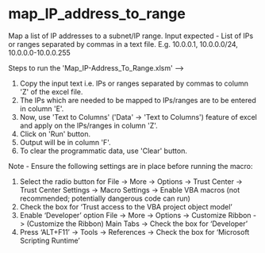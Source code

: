 # map_IP_address_to_range
Map a list of IP addresses to a subnet/IP range.
Input expected - List of IPs or ranges separated by commas in a text file. E.g. 10.0.0.1, 10.0.0.0/24, 10.0.0.0-10.0.0.255

Steps to run the 'Map_IP-Address_To_Range.xlsm' -->
1. Copy the input text i.e. IPs or ranges separated by commas to column 'Z' of the excel file.
2. The IPs which are needed to be mapped to IPs/ranges are to be entered in column 'E'.
3. Now, use 'Text to Columns' ('Data' -> 'Text to Columns') feature of excel and apply on the IPs/ranges in column 'Z'.
4. Click on 'Run' button.
5. Output will be in column 'F'.
6. To clear the programmatic data, use 'Clear' button.

Note - Ensure the following settings are in place before running the macro:
1.  Select the radio button for
File -> More -> Options -> Trust Center -> Trust Center Settings -> Macro Settings -> Enable VBA macros (not recommended; potentially dangerous code can run)
2.	Check the box for ‘Trust access to the VBA project object model’
3.	Enable ‘Developer’ option
File -> More -> Options -> Customize Ribbon -> (Customize the Ribbon) Main Tabs -> Check the box for ‘Developer’
4.	Press ‘ALT+F11’ -> Tools -> References -> Check the box for ‘Microsoft Scripting Runtime’ 
